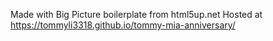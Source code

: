 Made with Big Picture boilerplate from html5up.net
Hosted at https://tommyli3318.github.io/tommy-mia-anniversary/